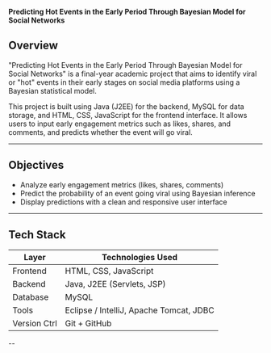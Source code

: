  **Predicting Hot Events in the Early Period Through Bayesian Model for Social Networks**

##  Overview

"Predicting Hot Events in the Early Period Through Bayesian Model for Social Networks" is a final-year academic project that aims to identify viral or "hot" events in their early stages on social media platforms using a Bayesian statistical model. 

This project is built using Java (J2EE) for the backend, MySQL for data storage, and HTML, CSS, JavaScript for the frontend interface. It allows users to input early engagement metrics such as likes, shares, and comments, and predicts whether the event will go viral.

---

##  Objectives

- Analyze early engagement metrics (likes, shares, comments)
- Predict the probability of an event going viral using Bayesian inference
- Display predictions with a clean and responsive user interface

---

##  Tech Stack

| Layer        | Technologies Used                            |
|--------------|-----------------------------------------------|
| Frontend     | HTML, CSS, JavaScript                         |
| Backend      | Java, J2EE (Servlets, JSP)                    |
| Database     | MySQL                                         |
| Tools        | Eclipse / IntelliJ, Apache Tomcat, JDBC       |
| Version Ctrl | Git + GitHub                                  |

--

